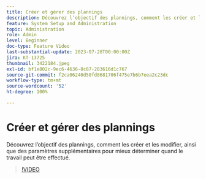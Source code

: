 ```yaml
---
title: Créer et gérer des plannings
description: Découvrez l’objectif des plannings, comment les créer et les modifier, ainsi que des paramètres supplémentaires pour mieux déterminer quand le travail peut être effectué.
feature: System Setup and Administration
topic: Administration
role: Admin
level: Beginner
doc-type: Feature Video
last-substantial-update: 2023-07-28T00:00:00Z
jira: KT-13725
thumbnail: 3422184.jpeg
exl-id: bf1e802c-9ec6-4636-8c87-283616d1c767
source-git-commit: f2ca06240d50fd8681706f475e7b6b7eea2c23dc
workflow-type: tm+mt
source-wordcount: '52'
ht-degree: 100%

---
```


# Créer et gérer des plannings

Découvrez l’objectif des plannings, comment les créer et les modifier, ainsi que des paramètres supplémentaires pour mieux déterminer quand le travail peut être effectué.

>[!VIDEO](https://video.tv.adobe.com/v/3422184/?quality=12&learn=on&enablevpops)

